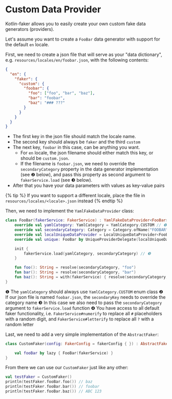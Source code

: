 ---
---

# Custom Data Provider

Kotlin-faker allows you to easily create your own custom fake data generators (providers).

Let's assume you want to create a `FooBar` data generator with support for the default `en` locale.

First, we need to create a json file that will serve as your "data dictionary", e.g. `resources/locales/en/foobar.json`, with the following contents:

```json
{
  "en": {
    "faker": {
      "custom": {
        "foobar": {
          "foo": ["foo", "bar", "baz"],
          "bar": "foobar",
          "baz": "### ???"
        }
      }
    }
  }
}
```

- The first key in the json file should match the locale name.
- The second key should always be `faker` and the third `custom`
- The next key, `foobar` in this case, can be anything you want.
  - For `en` locale, the json filename should either match this key, or should be `custom.json`.
  - If the filename is `foobar.json`, we need to override the `secondaryCategory` property in the data generator implementation (see ❷ below), and pass this property as second argument to `fakerService.load` (see ❸ below).
- After that you have your data parameters with values as key-value pairs

{% tip %}
If you want to support a different locale, place the file in `resources/locales/<locale>.json` instead
{% endtip %}

Then, we need to implement the `YamlFakeDataProvider` class:

```kotlin
class FooBar(fakerService: FakerService) : YamlFakeDataProvider<FooBar>(fakerService) {
    override val yamlCategory: YamlCategory = YamlCategory.CUSTOM // ❶
    override val secondaryCategory: Category = Category.ofName("FOOBAR") // ❷
    override val localUniqueDataProvider = LocalUniqueDataProvider<FooBar>()
    override val unique: FooBar by UniqueProviderDelegate(localUniqueDataProvider)

    init {
        fakerService.load(yamlCategory, secondaryCategory) // ❸
    }

    fun foo(): String = resolve(secondaryCategory, "foo")
    fun bar(): String = resolve(secondaryCategory, "bar")
    fun baz(): String = with(fakerService) { resolve(secondaryCategory, "baz").numerify().letterify() } // ❹
}
```

❶ The `yamlCategory` should always use `YamlCategory.CUSTOM` enum class
❷ If our json file is named `foobar.json`, the `secondaryKey` needs to override the category name
❸ In this case we also need to pass the `secondaryCategory` argument to `fakerService.load` function
❹ You have access to all default faker functionality, i.e. `FakerService#numerify` to replace all `#` placeholders with a random digit, and `FakerService#letterify` to replace all `?` with a random letter

Last, we need to add a very simple implementation of the `AbstractFaker`:

```kotlin
class CustomFaker(config: FakerConfig = fakerConfig { }) : AbstractFaker(config) {

    val fooBar by lazy { FooBar(fakerService) }
}
```

From there we can use our `CustomFaker` just like any other:

```kotlin
val testFaker = CustomFaker()
println(testFaker.fooBar.foo()) // baz
println(testFaker.fooBar.bar()) // foobar
println(testFaker.fooBar.baz()) // ABC 123
```
